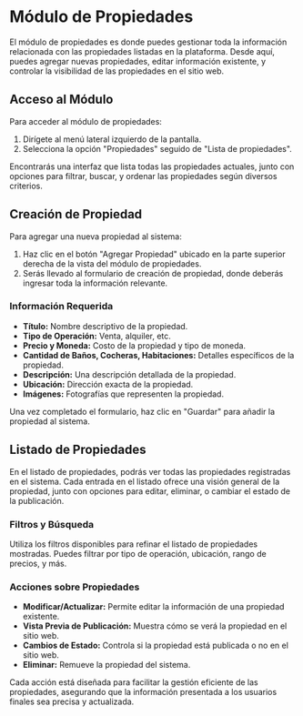 # Módulo de Propiedades

El módulo de propiedades es donde puedes gestionar toda la información relacionada con las propiedades listadas en la plataforma. Desde aquí, puedes agregar nuevas propiedades, editar información existente, y controlar la visibilidad de las propiedades en el sitio web.

## Acceso al Módulo

Para acceder al módulo de propiedades:

1. Dirígete al menú lateral izquierdo de la pantalla.
2. Selecciona la opción "Propiedades" seguido de "Lista de propiedades".

<!-- ![Imagen del acceso al módulo de propiedades](/path/to/properties_module_access.png) -->

Encontrarás una interfaz que lista todas las propiedades actuales, junto con opciones para filtrar, buscar, y ordenar las propiedades según diversos criterios.

## Creación de Propiedad

Para agregar una nueva propiedad al sistema:

1. Haz clic en el botón "Agregar Propiedad" ubicado en la parte superior derecha de la vista del módulo de propiedades.
2. Serás llevado al formulario de creación de propiedad, donde deberás ingresar toda la información relevante.

<!-- ![Imagen del botón agregar propiedad](/path/to/add_property_button.png) -->

### Información Requerida

- **Título:** Nombre descriptivo de la propiedad.
- **Tipo de Operación:** Venta, alquiler, etc.
- **Precio y Moneda:** Costo de la propiedad y tipo de moneda.
- **Cantidad de Baños, Cocheras, Habitaciones:** Detalles específicos de la propiedad.
- **Descripción:** Una descripción detallada de la propiedad.
- **Ubicación:** Dirección exacta de la propiedad.
- **Imágenes:** Fotografías que representen la propiedad.

Una vez completado el formulario, haz clic en "Guardar" para añadir la propiedad al sistema.

<!-- ![Imagen del formulario de propiedad](/path/to/property_form.png) -->

## Listado de Propiedades

En el listado de propiedades, podrás ver todas las propiedades registradas en el sistema. Cada entrada en el listado ofrece una visión general de la propiedad, junto con opciones para editar, eliminar, o cambiar el estado de la publicación.

<!-- ![Imagen del listado de propiedades](/path/to/properties_list.png) -->

### Filtros y Búsqueda

Utiliza los filtros disponibles para refinar el listado de propiedades mostradas. Puedes filtrar por tipo de operación, ubicación, rango de precios, y más.

<!-- ![Imagen de los filtros de propiedad](/path/to/property_filters.png) -->

### Acciones sobre Propiedades

- **Modificar/Actualizar:** Permite editar la información de una propiedad existente.
- **Vista Previa de Publicación:** Muestra cómo se verá la propiedad en el sitio web.
- **Cambios de Estado:** Controla si la propiedad está publicada o no en el sitio web.
- **Eliminar:** Remueve la propiedad del sistema.

Cada acción está diseñada para facilitar la gestión eficiente de las propiedades, asegurando que la información presentada a los usuarios finales sea precisa y actualizada.
